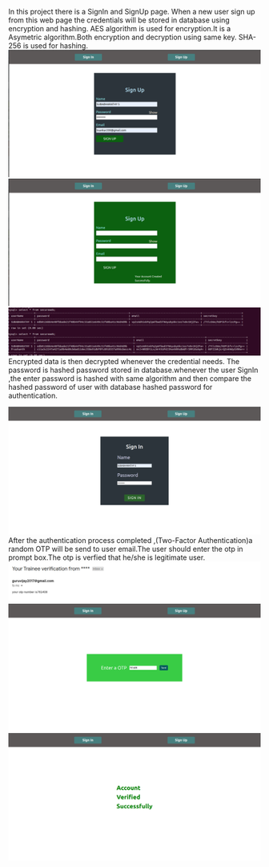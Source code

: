 In this project there is a SignIn and SignUp page.
When a new user sign up from this web page the credentials will be stored in database using encryption and hashing.
AES algorithm is used for encryption.It is a Asymetric algorithm.Both encryption and decryption using same key.
SHA-256 is used for hashing.
![1stimage](https://github.com/bharathy1999/WebApplicationFrontend/blob/main/Screenshot%20from%202024-05-02%2011-19-27.png)
![1stimage](https://github.com/bharathy1999/WebApplicationFrontend/blob/main/Screenshot%20from%202024-05-02%2011-21-38.png)
![1stimage](https://github.com/bharathy1999/WebApplicationFrontend/blob/main/Screenshot%20from%202024-05-02%2011-24-42.png)
Encrypted data is then decrypted whenever the credential needs.
The password is hashed password stored in database.whenever the user SignIn ,the enter password is hashed with same algorithm and then compare the hashed password of user with database hashed password for authentication. 

![1stimage](https://github.com/bharathy1999/WebApplicationFrontend/blob/main/Screenshot%20from%202024-05-02%2012-28-44.png)
After the authentication process completed ,(Two-Factor Authentication)a random OTP will be send to user email.The user should enter the otp in prompt box.The otp is verfied that he/she is legitimate user.
![1stimage](https://github.com/bharathy1999/WebApplicationFrontend/blob/main/Screenshot%20from%202024-05-02%2012-30-28.png)
![1stimage](https://github.com/bharathy1999/WebApplicationFrontend/blob/main/Screenshot%20from%202024-05-02%2012-29-27.png)
![1stimage](https://github.com/bharathy1999/WebApplicationFrontend/blob/main/Screenshot%20from%202024-05-02%2012-29-36.png)


